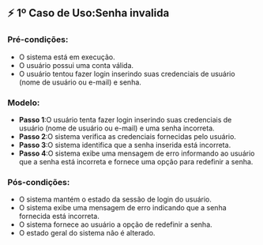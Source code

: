 ## ⚡ **1º Caso de Uso**:Senha invalida


### Pré-condições:
-	O sistema está em execução.
-	O usuário possui uma conta válida.
-	O usuário tentou fazer login inserindo suas credenciais de usuário (nome de usuário ou e-mail) e senha.

### Modelo: 
- **Passo 1**:O usuário tenta fazer login inserindo suas credenciais de usuário (nome de usuário ou e-mail) e uma senha incorreta.
- **Passo 2**:O sistema verifica as credenciais fornecidas pelo usuário.
- **Passo 3**:O sistema identifica que a senha inserida está incorreta.
- **Passo 4**:O sistema exibe uma mensagem de erro informando ao usuário que a senha está incorreta e fornece uma opção para redefinir a senha.

### Pós-condições:
-	O sistema mantém o estado da sessão de login do usuário.
-	O sistema exibe uma mensagem de erro indicando que a senha fornecida está incorreta.
- 	O sistema fornece ao usuário a opção de redefinir a senha.
-	O estado geral do sistema não é alterado.